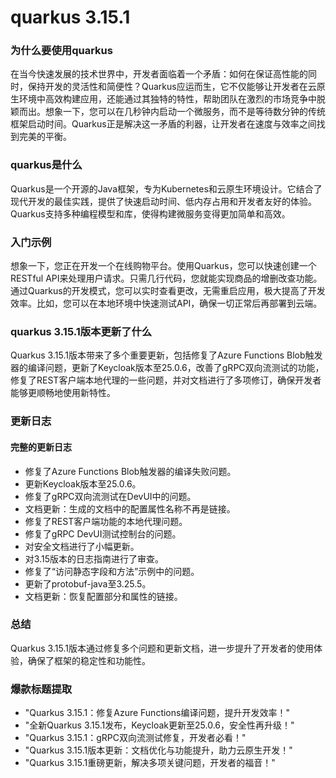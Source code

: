 # quarkus 3.15.1
### 为什么要使用quarkus

在当今快速发展的技术世界中，开发者面临着一个矛盾：如何在保证高性能的同时，保持开发的灵活性和简便性？Quarkus应运而生，它不仅能够让开发者在云原生环境中高效构建应用，还能通过其独特的特性，帮助团队在激烈的市场竞争中脱颖而出。想象一下，您可以在几秒钟内启动一个微服务，而不是等待数分钟的传统框架启动时间。Quarkus正是解决这一矛盾的利器，让开发者在速度与效率之间找到完美的平衡。

### quarkus是什么

Quarkus是一个开源的Java框架，专为Kubernetes和云原生环境设计。它结合了现代开发的最佳实践，提供了快速启动时间、低内存占用和开发者友好的体验。Quarkus支持多种编程模型和库，使得构建微服务变得更加简单和高效。

### 入门示例

想象一下，您正在开发一个在线购物平台。使用Quarkus，您可以快速创建一个RESTful API来处理用户请求。只需几行代码，您就能实现商品的增删改查功能。通过Quarkus的开发模式，您可以实时查看更改，无需重启应用，极大提高了开发效率。比如，您可以在本地环境中快速测试API，确保一切正常后再部署到云端。

### quarkus 3.15.1版本更新了什么

Quarkus 3.15.1版本带来了多个重要更新，包括修复了Azure Functions Blob触发器的编译问题，更新了Keycloak版本至25.0.6，改善了gRPC双向流测试的功能，修复了REST客户端本地代理的一些问题，并对文档进行了多项修订，确保开发者能够更顺畅地使用新特性。

### 更新日志

#### 完整的更新日志
- 修复了Azure Functions Blob触发器的编译失败问题。
- 更新Keycloak版本至25.0.6。
- 修复了gRPC双向流测试在DevUI中的问题。
- 文档更新：生成的文档中的配置属性名称不再是链接。
- 修复了REST客户端功能的本地代理问题。
- 修复了gRPC DevUI测试控制台的问题。
- 对安全文档进行了小幅更新。
- 对3.15版本的日志指南进行了审查。
- 修复了“访问静态字段和方法”示例中的问题。
- 更新了protobuf-java至3.25.5。
- 文档更新：恢复配置部分和属性的链接。

### 总结

Quarkus 3.15.1版本通过修复多个问题和更新文档，进一步提升了开发者的使用体验，确保了框架的稳定性和功能性。

### 爆款标题提取

- "Quarkus 3.15.1：修复Azure Functions编译问题，提升开发效率！"
- "全新Quarkus 3.15.1发布，Keycloak更新至25.0.6，安全性再升级！"
- "Quarkus 3.15.1：gRPC双向流测试修复，开发者必看！"
- "Quarkus 3.15.1版本更新：文档优化与功能提升，助力云原生开发！"
- "Quarkus 3.15.1重磅更新，解决多项关键问题，开发者的福音！"